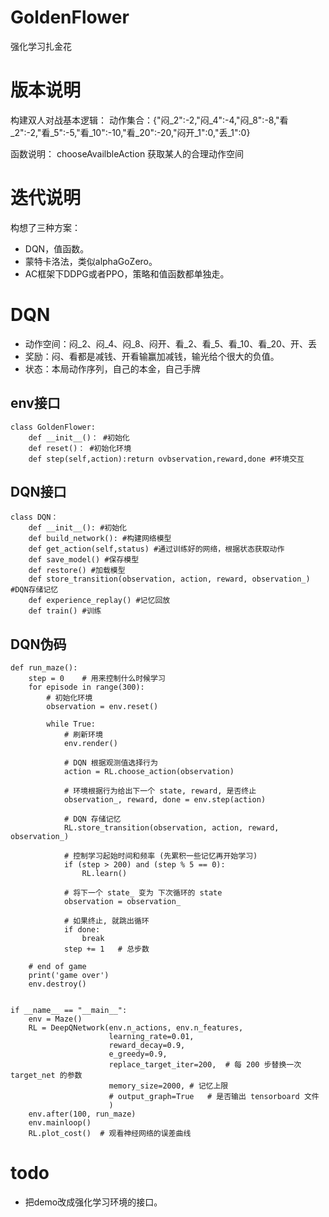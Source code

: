 # GoldenFlower
强化学习扎金花

# 版本说明
构建双人对战基本逻辑：
动作集合：{"闷_2":-2,"闷_4":-4,"闷_8":-8,"看_2":-2,"看_5":-5,"看_10":-10,"看_20":-20,"闷开_1":0,"丢_1":0}

函数说明：
chooseAvailbleAction 获取某人的合理动作空间

# 迭代说明
构想了三种方案：
+ DQN，值函数。
+ 蒙特卡洛法，类似alphaGoZero。
+ AC框架下DDPG或者PPO，策略和值函数都单独走。

# DQN
+ 动作空间：闷_2、闷_4、闷_8、闷开、看_2、看_5、看_10、看_20、开、丢
+ 奖励：闷、看都是减钱、开看输赢加减钱，输光给个很大的负值。
+ 状态：本局动作序列，自己的本金，自己手牌

## env接口
    class GoldenFlower:
        def __init__()： #初始化
        def reset()： #初始化环境
        def step(self,action):return ovbservation,reward,done #环境交互
       
## DQN接口
    class DQN：
        def __init__(): #初始化
        def build_network(): #构建网络模型
        def get_action(self,status) #通过训练好的网络，根据状态获取动作
        def save_model() #保存模型
        def restore() #加载模型
        def store_transition(observation, action, reward, observation_) #DQN存储记忆
        def experience_replay() #记忆回放
        def train() #训练

## DQN伪码
    def run_maze():
        step = 0    # 用来控制什么时候学习
        for episode in range(300):
            # 初始化环境
            observation = env.reset()

            while True:
                # 刷新环境
                env.render()

                # DQN 根据观测值选择行为
                action = RL.choose_action(observation)

                # 环境根据行为给出下一个 state, reward, 是否终止
                observation_, reward, done = env.step(action)

                # DQN 存储记忆
                RL.store_transition(observation, action, reward, observation_)

                # 控制学习起始时间和频率 (先累积一些记忆再开始学习)
                if (step > 200) and (step % 5 == 0):
                    RL.learn()

                # 将下一个 state_ 变为 下次循环的 state
                observation = observation_

                # 如果终止, 就跳出循环
                if done:
                    break
                step += 1   # 总步数

        # end of game
        print('game over')
        env.destroy()

 
    if __name__ == "__main__":
        env = Maze()
        RL = DeepQNetwork(env.n_actions, env.n_features,
                          learning_rate=0.01,
                          reward_decay=0.9,
                          e_greedy=0.9,
                          replace_target_iter=200,  # 每 200 步替换一次 target_net 的参数
                          memory_size=2000, # 记忆上限
                          # output_graph=True   # 是否输出 tensorboard 文件
                          )
        env.after(100, run_maze)
        env.mainloop()
        RL.plot_cost()  # 观看神经网络的误差曲线

# todo
+ 把demo改成强化学习环境的接口。
